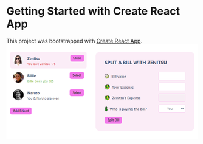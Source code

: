 # Getting Started with Create React App

This project was bootstrapped with [Create React App](https://github.com/facebook/create-react-app).
<img src="public\bill.PNG">
